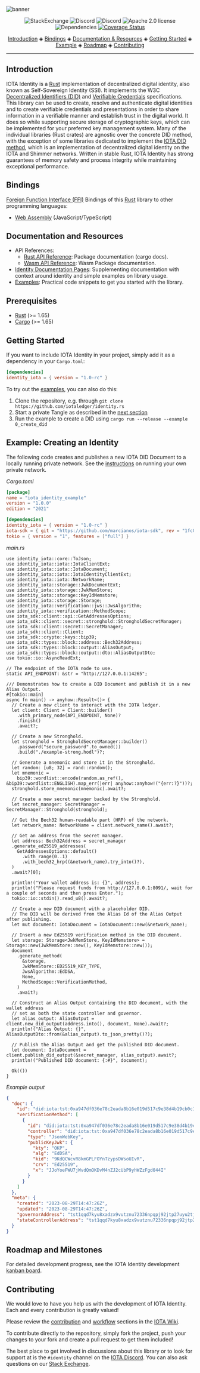 ![banner](https://github.com/iotaledger/identity.rs/raw/HEAD/.github/banner_identity.svg)

<p align="center">
  <a href="https://iota.stackexchange.com/" style="text-decoration:none;"><img src="https://img.shields.io/badge/StackExchange-9cf.svg?logo=stackexchange" alt="StackExchange"></a>
  <a href="https://discord.iota.org/" style="text-decoration:none;"><img src="https://img.shields.io/badge/Discord-9cf.svg?logo=discord" alt="Discord"></a>
  <a href="https://discord.iota.org/" style="text-decoration:none;"><img src="https://img.shields.io/discord/397872799483428865" alt="Discord"></a>
  <a href="https://github.com/iotaledger/identity.rs/blob/HEAD/LICENSE" style="text-decoration:none;"><img src="https://img.shields.io/github/license/iotaledger/identity.rs.svg" alt="Apache 2.0 license"></a>
  <img src="https://deps.rs/repo/github/iotaledger/identity.rs/status.svg" alt="Dependencies">
  <a href='https://coveralls.io/github/iotaledger/identity.rs?branch=main'><img src='https://coveralls.io/repos/github/iotaledger/identity.rs/badge.svg?branch=main' alt='Coverage Status' /></a>

</p>

<p align="center">
  <a href="#introduction">Introduction</a> ◈
  <a href="#bindings">Bindings</a> ◈
  <a href="#documentation-and-resources">Documentation & Resources</a> ◈
  <a href="#getting-started">Getting Started</a> ◈
  <a href="#example-creating-an-identity">Example</a> ◈
  <a href="#roadmap-and-milestones">Roadmap</a> ◈
  <a href="#contributing">Contributing</a>
</p>

---

## Introduction

IOTA Identity is a [Rust](https://www.rust-lang.org/) implementation of decentralized digital identity, also known as Self-Sovereign Identity (SSI). It implements the W3C [Decentralized Identifiers (DID)](https://www.w3.org/TR/did-core/) and [Verifiable Credentials](https://www.w3.org/TR/vc-data-model/) specifications. This library can be used to create, resolve and authenticate digital identities and to create verifiable credentials and presentations in order to share information in a verifiable manner and establish trust in the digital world. It does so while supporting secure storage of cryptographic keys, which can be implemented for your preferred key management system. Many of the individual libraries (Rust crates) are agnostic over the concrete DID method, with the exception of some libraries dedicated to implement the [IOTA DID method](https://wiki.iota.org/shimmer/identity.rs/specs/did/iota_did_method_spec/), which is an implementation of decentralized digital identity on the IOTA and Shimmer networks. Written in stable Rust, IOTA Identity has strong guarantees of memory safety and process integrity while maintaining exceptional performance.

## Bindings

[Foreign Function Interface (FFI)](https://en.wikipedia.org/wiki/Foreign_function_interface) Bindings of this [Rust](https://www.rust-lang.org/) library to other programming languages:

- [Web Assembly](https://github.com/iotaledger/identity.rs/blob/HEAD/bindings/wasm/) (JavaScript/TypeScript)

## Documentation and Resources

- API References:
  - [Rust API Reference](https://docs.rs/identity_iota/latest/identity_iota/): Package documentation (cargo docs).
  - [Wasm API Reference](https://wiki.iota.org/shimmer/identity.rs/libraries/wasm/api_reference/): Wasm Package documentation.
- [Identity Documentation Pages](https://wiki.iota.org/shimmer/identity.rs/introduction): Supplementing documentation with context around identity and simple examples on library usage.
- [Examples](https://github.com/iotaledger/identity.rs/blob/HEAD/examples): Practical code snippets to get you started with the library.

## Prerequisites

- [Rust](https://www.rust-lang.org/) (>= 1.65)
- [Cargo](https://doc.rust-lang.org/cargo/) (>= 1.65)

## Getting Started

If you want to include IOTA Identity in your project, simply add it as a dependency in your `Cargo.toml`:

```toml
[dependencies]
identity_iota = { version = "1.0-rc" }
```

To try out the [examples](https://github.com/iotaledger/identity.rs/blob/HEAD/examples), you can also do this:

1. Clone the repository, e.g. through `git clone https://github.com/iotaledger/identity.rs`
2. Start a private Tangle as described in the [next section](#example-creating-an-identity)
3. Run the example to create a DID using `cargo run --release --example 0_create_did`

## Example: Creating an Identity

The following code creates and publishes a new IOTA DID Document to a locally running private network.
See the [instructions](https://wiki.iota.org/hornet/develop/how_tos/private_tangle) on running your own private network.

_Cargo.toml_

```toml
[package]
name = "iota_identity_example"
version = "1.0.0"
edition = "2021"

[dependencies]
identity_iota = { version = "1.0-rc" }
iota-sdk = { git = "https://github.com/marcianos/iota-sdk", rev = "1fc0151115387be2eb1ffa94dd9ed40798d3e387", default-features = true, features = ["tls", "client", "stronghold"] }
tokio = { version = "1", features = ["full"] }
```

_main._<span></span>_rs_

```rust,no_run
use identity_iota::core::ToJson;
use identity_iota::iota::IotaClientExt;
use identity_iota::iota::IotaDocument;
use identity_iota::iota::IotaIdentityClientExt;
use identity_iota::iota::NetworkName;
use identity_iota::storage::JwkDocumentExt;
use identity_iota::storage::JwkMemStore;
use identity_iota::storage::KeyIdMemstore;
use identity_iota::storage::Storage;
use identity_iota::verification::jws::JwsAlgorithm;
use identity_iota::verification::MethodScope;
use iota_sdk::client::api::GetAddressesOptions;
use iota_sdk::client::secret::stronghold::StrongholdSecretManager;
use iota_sdk::client::secret::SecretManager;
use iota_sdk::client::Client;
use iota_sdk::crypto::keys::bip39;
use iota_sdk::types::block::address::Bech32Address;
use iota_sdk::types::block::output::AliasOutput;
use iota_sdk::types::block::output::dto::AliasOutputDto;
use tokio::io::AsyncReadExt;

// The endpoint of the IOTA node to use.
static API_ENDPOINT: &str = "http://127.0.0.1:14265";

/// Demonstrates how to create a DID Document and publish it in a new Alias Output.
#[tokio::main]
async fn main() -> anyhow::Result<()> {
  // Create a new client to interact with the IOTA ledger.
  let client: Client = Client::builder()
    .with_primary_node(API_ENDPOINT, None)?
    .finish()
    .await?;

  // Create a new Stronghold.
  let stronghold = StrongholdSecretManager::builder()
    .password("secure_password".to_owned())
    .build("./example-strong.hodl")?;

  // Generate a mnemonic and store it in the Stronghold.
  let random: [u8; 32] = rand::random();
  let mnemonic =
    bip39::wordlist::encode(random.as_ref(), &bip39::wordlist::ENGLISH).map_err(|err| anyhow::anyhow!("{err:?}"))?;
  stronghold.store_mnemonic(mnemonic).await?;

  // Create a new secret manager backed by the Stronghold.
  let secret_manager: SecretManager = SecretManager::Stronghold(stronghold);

  // Get the Bech32 human-readable part (HRP) of the network.
  let network_name: NetworkName = client.network_name().await?;

  // Get an address from the secret manager.
  let address: Bech32Address = secret_manager
  .generate_ed25519_addresses(
    GetAddressesOptions::default()
      .with_range(0..1)
      .with_bech32_hrp((&network_name).try_into()?),
  )
  .await?[0];

  println!("Your wallet address is: {}", address);
  println!("Please request funds from http://127.0.0.1:8091/, wait for a couple of seconds and then press Enter.");
  tokio::io::stdin().read_u8().await?;

  // Create a new DID document with a placeholder DID.
  // The DID will be derived from the Alias Id of the Alias Output after publishing.
  let mut document: IotaDocument = IotaDocument::new(&network_name);

  // Insert a new Ed25519 verification method in the DID document.
  let storage: Storage<JwkMemStore, KeyIdMemstore> = Storage::new(JwkMemStore::new(), KeyIdMemstore::new());
  document
    .generate_method(
      &storage,
      JwkMemStore::ED25519_KEY_TYPE,
      JwsAlgorithm::EdDSA,
      None,
      MethodScope::VerificationMethod,
    )
    .await?;

  // Construct an Alias Output containing the DID document, with the wallet address
  // set as both the state controller and governor.
  let alias_output: AliasOutput = client.new_did_output(address.into(), document, None).await?;
  println!("Alias Output: {}", AliasOutputDto::from(&alias_output).to_json_pretty()?);

  // Publish the Alias Output and get the published DID document.
  let document: IotaDocument = client.publish_did_output(&secret_manager, alias_output).await?;
  println!("Published DID document: {:#}", document);

  Ok(())
}
```

_Example output_

```json
{
  "doc": {
    "id": "did:iota:tst:0xa947df036e78c2eada8b16e019d517c9e38d4b19cb0c1fa066e752c3074b715d",
    "verificationMethod": [
      {
        "id": "did:iota:tst:0xa947df036e78c2eada8b16e019d517c9e38d4b19cb0c1fa066e752c3074b715d#9KdQCWcvR8kmGPLFOYnTzypsDWsoUIvR",
        "controller": "did:iota:tst:0xa947df036e78c2eada8b16e019d517c9e38d4b19cb0c1fa066e752c3074b715d",
        "type": "JsonWebKey",
        "publicKeyJwk": {
          "kty": "OKP",
          "alg": "EdDSA",
          "kid": "9KdQCWcvR8kmGPLFOYnTzypsDWsoUIvR",
          "crv": "Ed25519",
          "x": "JJoYoeFWU7jWvdQmOKDvM4nZJ2cUbP9yhWZzFgd044I"
        }
      }
    ]
  },
  "meta": {
    "created": "2023-08-29T14:47:26Z",
    "updated": "2023-08-29T14:47:26Z",
    "governorAddress": "tst1qqd7kyu8xadzx9vutznu72336npqpj92jtp27uyu2tj2sa5hx6n3k0vrzwv",
    "stateControllerAddress": "tst1qqd7kyu8xadzx9vutznu72336npqpj92jtp27uyu2tj2sa5hx6n3k0vrzwv"
  }
}
```

## Roadmap and Milestones

For detailed development progress, see the IOTA Identity development [kanban board](https://github.com/orgs/iotaledger/projects/8/views/5).

## Contributing

We would love to have you help us with the development of IOTA Identity. Each and every contribution is greatly valued!

Please review the [contribution](https://wiki.iota.org/shimmer/identity.rs/contribute) and [workflow](https://wiki.iota.org/shimmer/identity.rs/workflow) sections in the [IOTA Wiki](https://wiki.iota.org/).

To contribute directly to the repository, simply fork the project, push your changes to your fork and create a pull request to get them included!

The best place to get involved in discussions about this library or to look for support at is the `#identity` channel on the [IOTA Discord](https://discord.iota.org). You can also ask questions on our [Stack Exchange](https://iota.stackexchange.com/).
